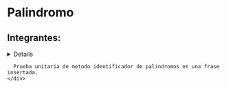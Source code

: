 # Palindromo
<body>
  <div>
    <h2>Integrantes:</h2>
      <details>-Luis Burgos
      -Fernando Robles
        -Felipe Sanzana </details>



      Prueba unitaria de metodo identificador de palindromos en una frase insertada.
    </div>
</body>
